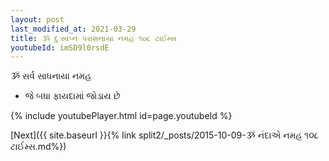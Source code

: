 ```yaml
---
layout: post
last_modified_at: 2021-03-29
title: ૐ દુઃસ્વપ્ન પરાશનાયા નમહ ૧૦૮ ટાઈમ્સ
youtubeId: imSD9l0rsdE
---
```

 
 
 ૐ સર્વ સાધનાયા નમહ  
 
 -  જે બધા ફાયદામાં જોડાય છે 
 
  
 
  
 
 
 
 
 
 


{% include youtubePlayer.html id=page.youtubeId %}
 
[Next]({{ site.baseurl }}{% link  split2/_posts/2015-10-09-ૐ નંદાએ નમહ ૧૦૮ ટાઈમ્સ.md%})
 
